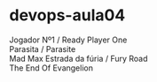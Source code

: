 # devops-aula04
Jogador Nº1 / Ready Player One <br>
Parasita / Parasite <br>
Mad Max Estrada da fúria / Fury Road <br>
The End Of Evangelion <br>
